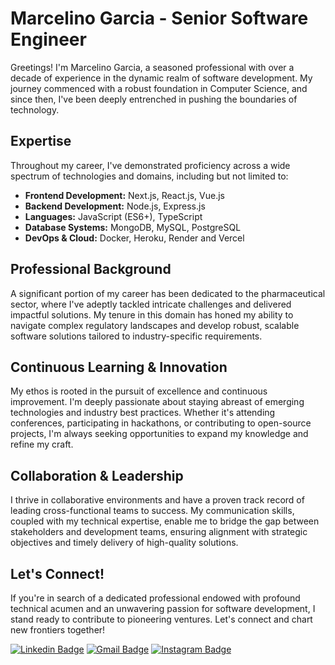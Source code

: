 # Marcelino Garcia - Senior Software Engineer

Greetings! I'm Marcelino Garcia, a seasoned professional with over a decade of experience in the dynamic realm of software development. My journey commenced with a robust foundation in Computer Science, and since then, I've been deeply entrenched in pushing the boundaries of technology.

## Expertise

Throughout my career, I've demonstrated proficiency across a wide spectrum of technologies and domains, including but not limited to:

- **Frontend Development:** Next.js, React.js, Vue.js
- **Backend Development:** Node.js, Express.js
- **Languages:** JavaScript (ES6+), TypeScript
- **Database Systems:** MongoDB, MySQL, PostgreSQL
- **DevOps & Cloud:** Docker, Heroku, Render and Vercel

## Professional Background

A significant portion of my career has been dedicated to the pharmaceutical sector, where I've adeptly tackled intricate challenges and delivered impactful solutions. My tenure in this domain has honed my ability to navigate complex regulatory landscapes and develop robust, scalable software solutions tailored to industry-specific requirements.

## Continuous Learning & Innovation

My ethos is rooted in the pursuit of excellence and continuous improvement. I'm deeply passionate about staying abreast of emerging technologies and industry best practices. Whether it's attending conferences, participating in hackathons, or contributing to open-source projects, I'm always seeking opportunities to expand my knowledge and refine my craft.

## Collaboration & Leadership

I thrive in collaborative environments and have a proven track record of leading cross-functional teams to success. My communication skills, coupled with my technical expertise, enable me to bridge the gap between stakeholders and development teams, ensuring alignment with strategic objectives and timely delivery of high-quality solutions.

## Let's Connect!

If you're in search of a dedicated professional endowed with profound technical acumen and an unwavering passion for software development, I stand ready to contribute to pioneering ventures. Let's connect and chart new frontiers together!

[![Linkedin Badge](https://img.shields.io/badge/-Marcelino%20Garcia-0A66C2?style=flat-square&logo=Linkedin&logoColor=white&link=https://www.linkedin.com/in/marcelino-garcia-2a1309219/)](https://www.linkedin.com/in/marcelino-garcia-2a1309219/) 
[![Gmail Badge](https://img.shields.io/badge/-marcelino.garcia@novaandradina.org-DB4437?style=flat-square&logo=Gmail&logoColor=white&link=mailto:marcelino.garcia@novaandradina.org)](mailto:marcelino.garcia@novaandradina.org)
[![Instagram Badge](https://img.shields.io/badge/-marcelinovitorgarcia-E4405F?style=flat-square&logo=Instagram&logoColor=white&link=https://www.instagram.com/marcelinovitorgarcia/)](https://www.instagram.com/marcelinovitorgarcia/)
